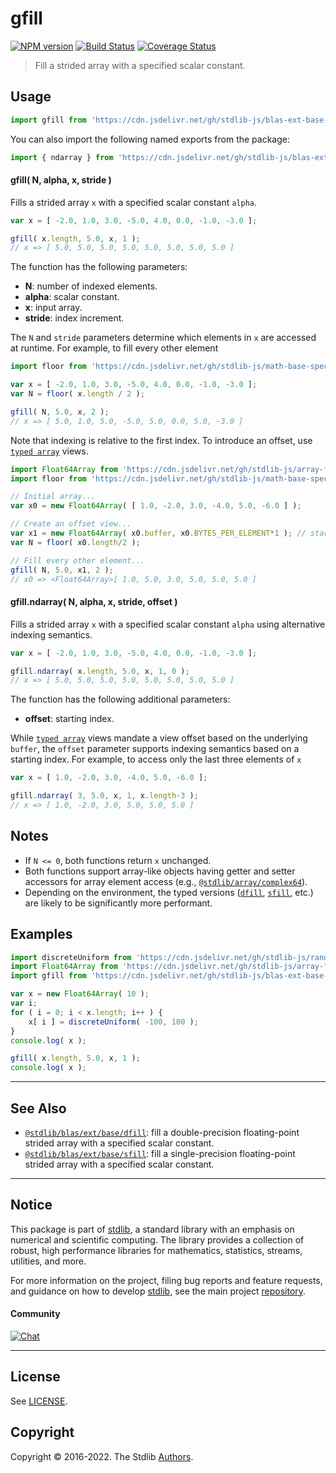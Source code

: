 <!--

@license Apache-2.0

Copyright (c) 2020 The Stdlib Authors.

Licensed under the Apache License, Version 2.0 (the "License");
you may not use this file except in compliance with the License.
You may obtain a copy of the License at

   http://www.apache.org/licenses/LICENSE-2.0

Unless required by applicable law or agreed to in writing, software
distributed under the License is distributed on an "AS IS" BASIS,
WITHOUT WARRANTIES OR CONDITIONS OF ANY KIND, either express or implied.
See the License for the specific language governing permissions and
limitations under the License.

-->

# gfill

[![NPM version][npm-image]][npm-url] [![Build Status][test-image]][test-url] [![Coverage Status][coverage-image]][coverage-url] <!-- [![dependencies][dependencies-image]][dependencies-url] -->

> Fill a strided array with a specified scalar constant.



<section class="usage">

## Usage

```javascript
import gfill from 'https://cdn.jsdelivr.net/gh/stdlib-js/blas-ext-base-gfill@deno/mod.js';
```

You can also import the following named exports from the package:

```javascript
import { ndarray } from 'https://cdn.jsdelivr.net/gh/stdlib-js/blas-ext-base-gfill@deno/mod.js';
```

#### gfill( N, alpha, x, stride )

Fills a strided array `x` with a specified scalar constant `alpha`.

```javascript
var x = [ -2.0, 1.0, 3.0, -5.0, 4.0, 0.0, -1.0, -3.0 ];

gfill( x.length, 5.0, x, 1 );
// x => [ 5.0, 5.0, 5.0, 5.0, 5.0, 5.0, 5.0, 5.0 ]
```

The function has the following parameters:

-   **N**: number of indexed elements.
-   **alpha**: scalar constant.
-   **x**: input array.
-   **stride**: index increment.

The `N` and `stride` parameters determine which elements in `x` are accessed at runtime. For example, to fill every other element

```javascript
import floor from 'https://cdn.jsdelivr.net/gh/stdlib-js/math-base-special-floor@deno/mod.js';

var x = [ -2.0, 1.0, 3.0, -5.0, 4.0, 0.0, -1.0, -3.0 ];
var N = floor( x.length / 2 );

gfill( N, 5.0, x, 2 );
// x => [ 5.0, 1.0, 5.0, -5.0, 5.0, 0.0, 5.0, -3.0 ]
```

Note that indexing is relative to the first index. To introduce an offset, use [`typed array`][mdn-typed-array] views.

```javascript
import Float64Array from 'https://cdn.jsdelivr.net/gh/stdlib-js/array-float64@deno/mod.js';
import floor from 'https://cdn.jsdelivr.net/gh/stdlib-js/math-base-special-floor@deno/mod.js';

// Initial array...
var x0 = new Float64Array( [ 1.0, -2.0, 3.0, -4.0, 5.0, -6.0 ] );

// Create an offset view...
var x1 = new Float64Array( x0.buffer, x0.BYTES_PER_ELEMENT*1 ); // start at 2nd element
var N = floor( x0.length/2 );

// Fill every other element...
gfill( N, 5.0, x1, 2 );
// x0 => <Float64Array>[ 1.0, 5.0, 3.0, 5.0, 5.0, 5.0 ]
```

#### gfill.ndarray( N, alpha, x, stride, offset )

Fills a strided array `x` with a specified scalar constant `alpha` using alternative indexing semantics.

```javascript
var x = [ -2.0, 1.0, 3.0, -5.0, 4.0, 0.0, -1.0, -3.0 ];

gfill.ndarray( x.length, 5.0, x, 1, 0 );
// x => [ 5.0, 5.0, 5.0, 5.0, 5.0, 5.0, 5.0, 5.0 ]
```

The function has the following additional parameters:

-   **offset**: starting index.

While [`typed array`][mdn-typed-array] views mandate a view offset based on the underlying `buffer`, the `offset` parameter supports indexing semantics based on a starting index. For example, to access only the last three elements of `x`

```javascript
var x = [ 1.0, -2.0, 3.0, -4.0, 5.0, -6.0 ];

gfill.ndarray( 3, 5.0, x, 1, x.length-3 );
// x => [ 1.0, -2.0, 3.0, 5.0, 5.0, 5.0 ]
```

</section>

<!-- /.usage -->

<section class="notes">

## Notes

-   If `N <= 0`, both functions return `x` unchanged.
-   Both functions support array-like objects having getter and setter accessors for array element access (e.g., [`@stdlib/array/complex64`][@stdlib/array/complex64]).
-   Depending on the environment, the typed versions ([`dfill`][@stdlib/blas/ext/base/dfill], [`sfill`][@stdlib/blas/ext/base/sfill], etc.) are likely to be significantly more performant.

</section>

<!-- /.notes -->

<section class="examples">

## Examples

<!-- eslint no-undef: "error" -->

```javascript
import discreteUniform from 'https://cdn.jsdelivr.net/gh/stdlib-js/random-base-discrete-uniform@deno/mod.js';
import Float64Array from 'https://cdn.jsdelivr.net/gh/stdlib-js/array-float64@deno/mod.js';
import gfill from 'https://cdn.jsdelivr.net/gh/stdlib-js/blas-ext-base-gfill@deno/mod.js';

var x = new Float64Array( 10 );
var i;
for ( i = 0; i < x.length; i++ ) {
    x[ i ] = discreteUniform( -100, 100 );
}
console.log( x );

gfill( x.length, 5.0, x, 1 );
console.log( x );
```

</section>

<!-- /.examples -->

<!-- Section for related `stdlib` packages. Do not manually edit this section, as it is automatically populated. -->

<section class="related">

* * *

## See Also

-   <span class="package-name">[`@stdlib/blas/ext/base/dfill`][@stdlib/blas/ext/base/dfill]</span><span class="delimiter">: </span><span class="description">fill a double-precision floating-point strided array with a specified scalar constant.</span>
-   <span class="package-name">[`@stdlib/blas/ext/base/sfill`][@stdlib/blas/ext/base/sfill]</span><span class="delimiter">: </span><span class="description">fill a single-precision floating-point strided array with a specified scalar constant.</span>

</section>

<!-- /.related -->

<!-- Section for all links. Make sure to keep an empty line after the `section` element and another before the `/section` close. -->


<section class="main-repo" >

* * *

## Notice

This package is part of [stdlib][stdlib], a standard library with an emphasis on numerical and scientific computing. The library provides a collection of robust, high performance libraries for mathematics, statistics, streams, utilities, and more.

For more information on the project, filing bug reports and feature requests, and guidance on how to develop [stdlib][stdlib], see the main project [repository][stdlib].

#### Community

[![Chat][chat-image]][chat-url]

---

## License

See [LICENSE][stdlib-license].


## Copyright

Copyright &copy; 2016-2022. The Stdlib [Authors][stdlib-authors].

</section>

<!-- /.stdlib -->

<!-- Section for all links. Make sure to keep an empty line after the `section` element and another before the `/section` close. -->

<section class="links">

[npm-image]: http://img.shields.io/npm/v/@stdlib/blas-ext-base-gfill.svg
[npm-url]: https://npmjs.org/package/@stdlib/blas-ext-base-gfill

[test-image]: https://github.com/stdlib-js/blas-ext-base-gfill/actions/workflows/test.yml/badge.svg?branch=v0.0.9
[test-url]: https://github.com/stdlib-js/blas-ext-base-gfill/actions/workflows/test.yml?query=branch:v0.0.9

[coverage-image]: https://img.shields.io/codecov/c/github/stdlib-js/blas-ext-base-gfill/main.svg
[coverage-url]: https://codecov.io/github/stdlib-js/blas-ext-base-gfill?branch=main

<!--

[dependencies-image]: https://img.shields.io/david/stdlib-js/blas-ext-base-gfill.svg
[dependencies-url]: https://david-dm.org/stdlib-js/blas-ext-base-gfill/main

-->

[chat-image]: https://img.shields.io/gitter/room/stdlib-js/stdlib.svg
[chat-url]: https://gitter.im/stdlib-js/stdlib/

[stdlib]: https://github.com/stdlib-js/stdlib

[stdlib-authors]: https://github.com/stdlib-js/stdlib/graphs/contributors

[umd]: https://github.com/umdjs/umd
[es-module]: https://developer.mozilla.org/en-US/docs/Web/JavaScript/Guide/Modules

[deno-url]: https://github.com/stdlib-js/blas-ext-base-gfill/tree/deno
[umd-url]: https://github.com/stdlib-js/blas-ext-base-gfill/tree/umd
[esm-url]: https://github.com/stdlib-js/blas-ext-base-gfill/tree/esm
[branches-url]: https://github.com/stdlib-js/blas-ext-base-gfill/blob/main/branches.md

[stdlib-license]: https://raw.githubusercontent.com/stdlib-js/blas-ext-base-gfill/main/LICENSE

[mdn-typed-array]: https://developer.mozilla.org/en-US/docs/Web/JavaScript/Reference/Global_Objects/TypedArray

[@stdlib/array/complex64]: https://github.com/stdlib-js/array-complex64/tree/deno

[@stdlib/blas/ext/base/dfill]: https://github.com/stdlib-js/blas-ext-base-dfill/tree/deno

[@stdlib/blas/ext/base/sfill]: https://github.com/stdlib-js/blas-ext-base-sfill/tree/deno

</section>

<!-- /.links -->

